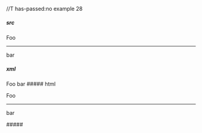 //T has-passed:no
example 28
##### src
Foo
***
bar
##### xml
<?xml version="1.0" encoding="UTF-8"?>
<!DOCTYPE document SYSTEM "CommonMark.dtd">
<document xmlns="http://commonmark.org/xml/1.0">
  <paragraph>
    <text>Foo</text>
  </paragraph>
  <thematic_break />
  <paragraph>
    <text>bar</text>
  </paragraph>
</document>
##### html
<p>Foo</p>
<hr />
<p>bar</p>
#####
